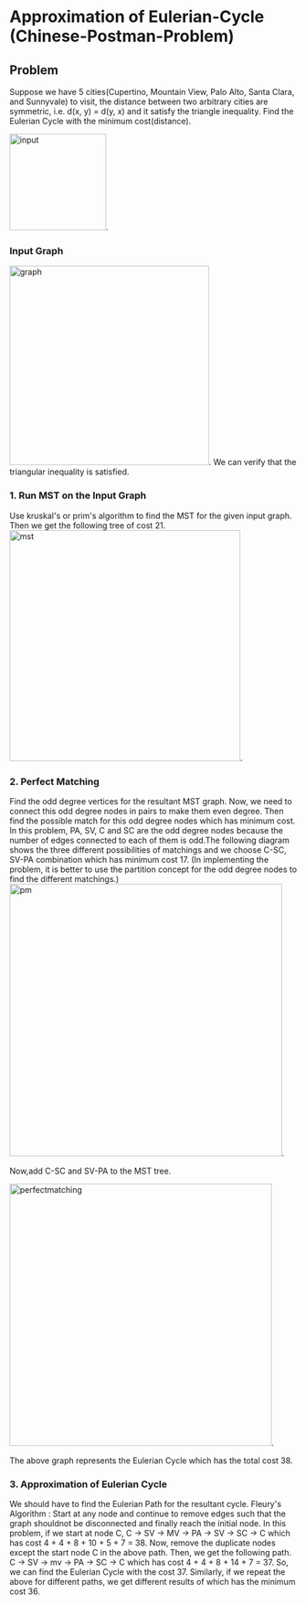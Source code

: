 # Approximation of Eulerian-Cycle (Chinese-Postman-Problem)
## Problem
Suppose we have 5 cities(Cupertino, Mountain View, Palo Alto, Santa Clara, and Sunnyvale) to visit, the distance between two arbitrary cities are symmetric, i.e. d(x, y) = d(y, x) and it satisfy the triangle inequality. Find the Eulerian Cycle with the minimum cost(distance).

<img width="169" alt="input" src="https://cloud.githubusercontent.com/assets/18632383/26074307/40a49e3a-397f-11e7-9dfc-9c20568914af.png">.
### Input Graph
<img width="349" alt="graph" src="https://cloud.githubusercontent.com/assets/18632383/26076934/7115f8da-3988-11e7-8cf1-4f2823aeba56.png">.
We can verify that the triangular inequality is satisfied.
### 1. Run MST on the Input Graph
Use kruskal's or prim's algorithm to find the MST for the given input graph. Then we get the following tree of cost 21.
<img width="404" alt="mst" src="https://cloud.githubusercontent.com/assets/18632383/26077445/0c678398-398a-11e7-9358-2db83db5a08d.png">.
### 2. Perfect Matching
Find the odd degree vertices for the resultant MST graph. Now, we need to connect this odd degree nodes in pairs to make them even degree.
Then find the possible match for this odd degree nodes which has minimum cost.
In this problem, PA, SV, C and SC are the odd degree nodes because the number of edges connected to each of them is odd.The following diagram shows the three different possibilities of matchings and we choose C-SC, SV-PA combination which has minimum cost 17. (In implementing the problem, it is better to use the partition concept for the odd degree nodes to find the different matchings.)
<img width="477" alt="pm" src="https://cloud.githubusercontent.com/assets/18632383/26078364/4dd17a34-398d-11e7-983c-ae1d24ba8e87.png">.

Now,add C-SC and SV-PA to the MST tree.

<img width="459" alt="perfectmatching" src="https://cloud.githubusercontent.com/assets/18632383/26078999/485b9de4-398f-11e7-89f8-debcdf25e7ad.png">.

The above graph represents the Eulerian Cycle which has the total cost 38.

### 3. Approximation of Eulerian Cycle
We should have to find the Eulerian Path for the resultant cycle.
Fleury's Algorithm : Start at any node and continue to remove edges such that the graph shouldnot be disconnected and finally reach the initial node. 
In this problem, if we start at node C,
C → SV → MV → PA → SV → SC → C which has cost 4 + 4 + 8 + 10 + 5 + 7 = 38.
Now, remove the duplicate nodes except the start node C in the above path. Then, we get the following path.
C → SV → mv → PA → SC → C which has cost 4 + 4 + 8 + 14 + 7 = 37.
So, we can find the Eulerian Cycle with the cost 37.
Similarly, if we repeat the above for different paths, we get different results of which has the minimum cost 36.
